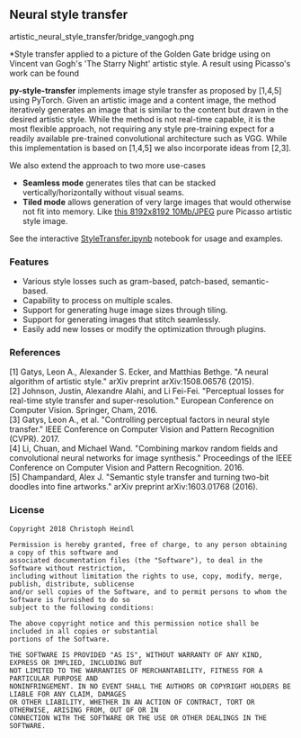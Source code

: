 
## Neural style transfer

artistic_neural_style_transfer/bridge_vangogh.png

*Style transfer applied to a picture of the Golden Gate bridge using on Vincent van Gogh's 'The Starry Night' artistic style. A result using Picasso's work can be found 

**py-style-transfer** implements image style transfer as proposed by [1,4,5] using PyTorch. Given an artistic image and a content image, the method iteratively generates an image that is similar to the content but drawn in the desired artistic style. While the method is not real-time capable, it is the most flexible approach, not requiring any style pre-training expect for a readily available pre-trained convolutional architecture such as VGG. While this implementation is based on [1,4,5] we also incorporate ideas from [2,3].

We also extend the approach to two more use-cases
 - **Seamless mode** generates tiles that can be stacked vertically/horizontally without visual seams.
 - **Tiled mode** allows generation of very large images that would otherwise not fit into memory. Like [this 8192x8192 10Mb/JPEG](https://drive.google.com/file/d/1modc1iGmTUx4LGbh-ZCTZsXxjujf-eHQ/view?usp=sharing) pure Picasso artistic style image.

See the interactive [StyleTransfer.ipynb](StyleTransfer.ipynb) notebook for usage and examples.

### Features
 - Various style losses such as gram-based, patch-based, semantic-based.
 - Capability to process on multiple scales.
 - Support for generating huge image sizes through tiling.
 - Support for generating images that stitch seamlessly.
 - Easily add new losses or modify the optimization through plugins.

### References

 [1] Gatys, Leon A., Alexander S. Ecker, and Matthias Bethge. "A neural algorithm of artistic style." arXiv preprint arXiv:1508.06576 (2015).</br>
 [2] Johnson, Justin, Alexandre Alahi, and Li Fei-Fei. "Perceptual losses for real-time style transfer and super-resolution." European Conference on Computer Vision. Springer, Cham, 2016.</br>
 [3] Gatys, Leon A., et al. "Controlling perceptual factors in neural style transfer." IEEE Conference on Computer Vision and Pattern Recognition (CVPR). 2017.</br>
 [4] Li, Chuan, and Michael Wand. "Combining markov random fields and convolutional neural networks for image synthesis." Proceedings of the IEEE Conference on Computer Vision and Pattern Recognition. 2016.</br>
 [5] Champandard, Alex J. "Semantic style transfer and turning two-bit doodles into fine artworks." arXiv preprint arXiv:1603.01768 (2016).</br>
 

### License

```
Copyright 2018 Christoph Heindl

Permission is hereby granted, free of charge, to any person obtaining a copy of this software and
associated documentation files (the "Software"), to deal in the Software without restriction,
including without limitation the rights to use, copy, modify, merge, publish, distribute, sublicense
and/or sell copies of the Software, and to permit persons to whom the Software is furnished to do so
subject to the following conditions:

The above copyright notice and this permission notice shall be included in all copies or substantial
portions of the Software.

THE SOFTWARE IS PROVIDED "AS IS", WITHOUT WARRANTY OF ANY KIND, EXPRESS OR IMPLIED, INCLUDING BUT
NOT LIMITED TO THE WARRANTIES OF MERCHANTABILITY, FITNESS FOR A PARTICULAR PURPOSE AND
NONINFRINGEMENT. IN NO EVENT SHALL THE AUTHORS OR COPYRIGHT HOLDERS BE LIABLE FOR ANY CLAIM, DAMAGES
OR OTHER LIABILITY, WHETHER IN AN ACTION OF CONTRACT, TORT OR OTHERWISE, ARISING FROM, OUT OF OR IN
CONNECTION WITH THE SOFTWARE OR THE USE OR OTHER DEALINGS IN THE SOFTWARE.
```

